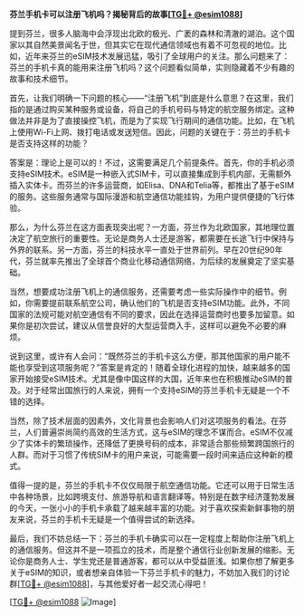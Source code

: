 **芬兰手机卡可以注册飞机吗？揭秘背后的故事[[TG💪+ @esim1088](https://t.me/s/esim1088)]**

提到芬兰，很多人脑海中会浮现出北欧的极光、广袤的森林和清澈的湖泊。这个国家以其自然美景闻名于世，但其实它在现代通信领域也有着不可忽视的地位。比如，近年来芬兰的eSIM技术发展迅猛，吸引了全球用户的关注。那么问题来了：芬兰的手机卡真的能用来注册飞机吗？这个问题看似简单，实则隐藏着不少有趣的故事和技术细节。

首先，让我们明确一下问题的核心——“注册飞机”到底是什么意思？在这里，我们指的是通过购买某种服务或设备，将自己的手机号码与特定的航空服务绑定。这种做法并非是为了直接操控飞机，而是为了实现飞行期间的通信功能。比如，在飞机上使用Wi-Fi上网、拨打电话或发送短信。因此，问题的关键在于：芬兰的手机卡是否支持这样的功能？

答案是：理论上是可以的！不过，这需要满足几个前提条件。首先，你的手机必须支持eSIM技术。eSIM是一种嵌入式SIM卡，可以直接集成到手机内部，无需额外插入实体卡。而芬兰的许多运营商，如Elisa、DNA和Telia等，都推出了基于eSIM的服务。这些服务通常与国际漫游和航空通信功能挂钩，为用户提供便捷的飞行体验。

那么，为什么芬兰在这方面表现突出呢？一方面，芬兰作为北欧国家，其地理位置决定了航空旅行的重要性。无论是商务人士还是游客，都需要在长途飞行中保持与外界的联系。另一方面，芬兰的科技水平一直处于世界前列。早在20世纪90年代，芬兰就率先推出了全球首个商业化移动通信网络，为后续的发展奠定了坚实基础。

当然，想要成功注册飞机上的通信服务，还需要考虑一些实际操作中的细节。例如，你需要提前联系航空公司，确认他们的飞机是否支持eSIM功能。此外，不同国家的法规可能对航空通信有不同的要求，因此在选择运营商时也要多加留意。如果你是初次尝试，建议从信誉良好的大型运营商入手，这样可以避免不必要的麻烦。

说到这里，或许有人会问：“既然芬兰的手机卡这么方便，那其他国家的用户能不能也享受到这项服务呢？”答案是肯定的！随着全球化进程的加快，越来越多的国家开始接受eSIM技术。尤其是像中国这样的大国，近年来也在积极推动eSIM的普及。对于经常出国旅行的人来说，拥有一个支持eSIM的芬兰手机卡无疑是一个不错的选择。

当然，除了技术层面的因素外，文化背景也会影响人们对这项服务的看法。在芬兰，人们普遍崇尚简约高效的生活方式，这与eSIM的理念不谋而合。eSIM不仅减少了实体卡的繁琐操作，还降低了更换号码的成本，非常适合那些频繁跨国旅行的人群。而对于习惯了传统SIM卡的用户来说，可能需要一段时间来适应这种新的模式。

值得一提的是，芬兰的手机卡不仅仅局限于航空通信功能。它还可以用于日常生活中各种场景，比如跨境支付、旅游导航和语言翻译等。特别是在数字经济蓬勃发展的今天，一张小小的手机卡承载了越来越丰富的功能。对于喜欢探索新鲜事物的朋友来说，芬兰的手机卡无疑是一个值得尝试的新选择。

最后，我们不妨总结一下：芬兰的手机卡确实可以在一定程度上帮助你注册飞机上的通信服务。但这并不是一项孤立的技术，而是整个通信行业创新发展的缩影。无论你是商务人士、学生党还是普通游客，都可以从中受益匪浅。如果你想了解更多关于eSIM的知识，或者想亲自体验一下芬兰手机卡的魅力，不妨加入我们的讨论群[[TG💪+ @esim1088](https://t.me/s/esim1088)]，与其他爱好者一起交流心得吧！

[[TG💪+ @esim1088](https://t.me/s/esim1088) ![Image](https://i.postimg.cc/4NQfJmqS/Snipaste-2025-05-13-00-14-12.png)]